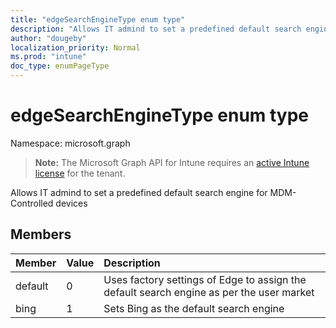 ```yaml
---
title: "edgeSearchEngineType enum type"
description: "Allows IT admind to set a predefined default search engine for MDM-Controlled devices"
author: "dougeby"
localization_priority: Normal
ms.prod: "intune"
doc_type: enumPageType
---
```


# edgeSearchEngineType enum type

Namespace: microsoft.graph

> **Note:** The Microsoft Graph API for Intune requires an [active Intune license](https://go.microsoft.com/fwlink/?linkid=839381) for the tenant.

Allows IT admind to set a predefined default search engine for MDM-Controlled devices

## Members
|Member|Value|Description|
|:---|:---|:---|
|default|0|Uses factory settings of Edge to assign the default search engine as per the user market|
|bing|1|Sets Bing as the default search engine|



